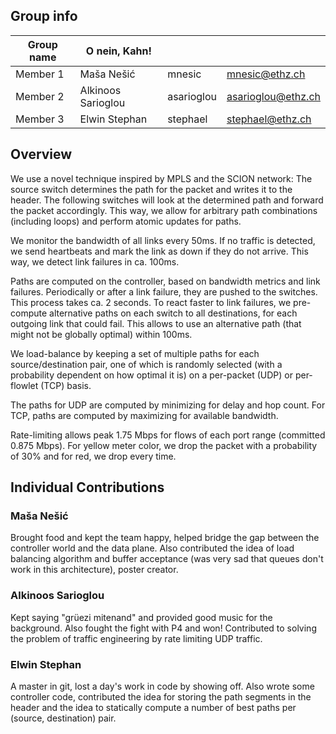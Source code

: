 ## Group info

| Group name | O nein, Kahn! |  |  |
| --- | --- | --- | --- |
| Member 1 | Maša Nešić | mnesic | mnesic@ethz.ch |
| Member 2 | Alkinoos Sarioglou | asarioglou | asarioglou@ethz.ch |
| Member 3 | Elwin Stephan | stephael | stephael@ethz.ch |

## Overview

We use a novel technique inspired by MPLS and the SCION network: The source switch determines the path for the packet
and writes it to the header. The following switches will look at the determined path and forward the packet accordingly.
This way, we allow for arbitrary path combinations (including loops) and perform atomic updates for paths.

We monitor the bandwidth of all links every 50ms. If no traffic is detected, we send heartbeats and mark the link as
down if they do not arrive. This way, we detect link failures in ca. 100ms.

Paths are computed on the controller, based on bandwidth metrics and link failures. Periodically or after a link
failure, they are pushed to the switches. This process takes ca. 2 seconds. To react faster to link failures, we
pre-compute alternative paths on each switch to all destinations, for each outgoing link that could fail. This allows to
use an alternative path (that might not be globally optimal) within 100ms.

We load-balance by keeping a set of multiple paths for each source/destination pair, one of which is randomly selected 
(with a probability dependent on how optimal it is) on a per-packet (UDP) or per-flowlet (TCP) basis.

The paths for UDP are computed by minimizing for delay and hop count. For TCP, paths are computed by maximizing for
available bandwidth.

Rate-limiting allows peak 1.75 Mbps for flows of each port range (committed 0.875 Mbps). For yellow meter color, we drop
the packet with a probability of 30% and for red, we drop every time.

## Individual Contributions

### Maša Nešić

Brought food and kept the team happy, helped bridge the gap between the controller world and the data plane. Also
contributed the idea of load balancing algorithm and buffer acceptance (was very sad that queues don't work in this
architecture), poster creator.

### Alkinoos Sarioglou

Kept saying "grüezi mitenand" and provided good music for the background. Also fought the fight with P4 and won!
Contributed to solving the problem of traffic engineering by rate limiting UDP traffic.

### Elwin Stephan

A master in git, lost a day's work in code by showing off. Also wrote some controller code, contributed the idea for
storing the path segments in the header and the idea to statically compute a number of best paths per (source,
destination) pair.
